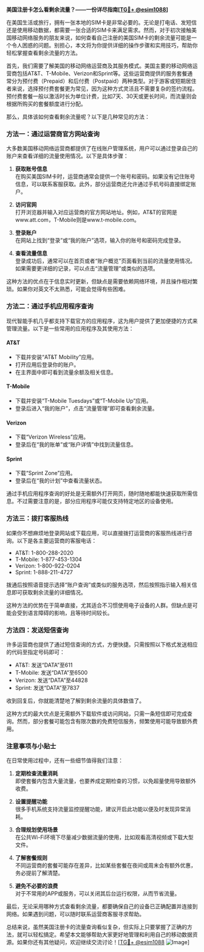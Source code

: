 **美国注册卡怎么看剩余流量？——一份详尽指南[[TG💪+ @esim1088](https://t.me/s/esim1088)]**

在美国生活或旅行，拥有一张本地的SIM卡是非常必要的。无论是打电话、发短信还是使用移动数据，都需要一张合适的SIM卡来满足需求。然而，对于初次接触美国移动网络服务的朋友来说，如何查看自己注册的美国SIM卡的剩余流量可能是一个令人困惑的问题。别担心，本文将为你提供详细的操作步骤和实用技巧，帮助你轻松掌握查看剩余流量的方法。

首先，我们需要了解美国的移动网络运营商及其服务模式。美国主要的移动网络运营商包括AT&T、T-Mobile、Verizon和Sprint等。这些运营商提供的服务套餐通常分为预付费（Prepaid）和后付费（Postpaid）两种类型。对于游客或短期居住者来说，选择预付费套餐更为常见，因为这种方式灵活且不需要复杂的签约流程。预付费套餐一般以激活时长为单位计费，比如7天、30天或更长时间，而流量则会根据所购买的套餐额度进行分配。

那么，具体该如何查看剩余流量呢？以下是几种常见的方法：

### 方法一：通过运营商官方网站查询

大多数美国移动网络运营商都提供了在线账户管理系统，用户可以通过登录自己的账户来查看详细的流量使用情况。以下是具体步骤：

1. **获取账号信息**  
   在购买美国SIM卡时，运营商通常会提供一个账号和密码。如果没有记住账号信息，可以联系客服获取。此外，部分运营商还允许通过手机号码直接绑定账户。

2. **访问官网**  
   打开浏览器并输入对应运营商的官方网站地址。例如，AT&T的官网是www.att.com，T-Mobile则是www.t-mobile.com。

3. **登录账户**  
   在网站上找到“登录”或“我的账户”选项，输入你的账号和密码完成登录。

4. **查看流量信息**  
   登录成功后，通常可以在首页或者“账户概览”页面看到当前的流量使用情况。如果需要更详细的记录，可以点击“流量管理”或类似的选项。

这种方法的优点在于信息实时更新，但缺点是需要依赖网络环境，并且操作相对繁琐。如果你对英文不太熟悉，可能会觉得有些困难。

### 方法二：通过手机应用程序查询

现代智能手机几乎都支持下载官方的应用程序，这为用户提供了更加便捷的方式来管理流量。以下是一些常用的应用程序及其使用方法：

#### AT&T
- 下载并安装“AT&T Mobility”应用。
- 打开应用后登录你的账户。
- 在主界面中即可看到流量余额及相关信息。

#### T-Mobile
- 下载并安装“T-Mobile Tuesdays”或“T-Mobile Up”应用。
- 登录后进入“我的账户”，点击“流量管理”即可查看剩余流量。

#### Verizon
- 下载“Verizon Wireless”应用。
- 登录后在“我的账单”或“账户详情”中找到流量信息。

#### Sprint
- 下载“Sprint Zone”应用。
- 登录后在“我的计划”中查看流量状态。

通过手机应用程序查询的好处是无需额外打开网页，随时随地都能快速获取所需信息。不过需要注意的是，部分应用程序可能仅支持特定地区的设备使用。

### 方法三：拨打客服热线

如果你不想麻烦地登录网站或下载应用，可以直接拨打运营商的客服热线进行咨询。以下是各主要运营商的客服电话：

- AT&T: 1-800-288-2020  
- T-Mobile: 1-877-453-1304  
- Verizon: 1-800-922-0204  
- Sprint: 1-888-211-4727  

拨通后按照语音提示选择“账户查询”或类似的服务选项，然后按照指示输入相关信息即可获取剩余流量的详细情况。

这种方法的优势在于简单直接，尤其适合不习惯使用电子设备的人群。但缺点是可能会受到语言障碍的影响，且等待时间较长。

### 方法四：发送短信查询

许多运营商也提供了通过短信查询的方式，方便快捷。只需按照以下格式发送相应的代码至指定号码即可：

- AT&T: 发送“DATA”至611  
- T-Mobile: 发送“DATA”至6500  
- Verizon: 发送“DATA”至44828  
- Sprint: 发送“DATA”至7837  

收到回复后，你就能清楚地了解到剩余流量的具体数值了。

这种方式的最大优点是无需额外下载软件或访问网站，只需一条短信即可完成查询。然而，部分套餐可能包含有限次数的免费短信服务，频繁使用可能导致额外费用。

### 注意事项与小贴士

在日常使用过程中，还有一些细节值得我们注意：

1. **定期检查流量消耗**  
   即使套餐内包含大量流量，也要养成定期检查的习惯，以免超量使用导致额外收费。

2. **设置提醒功能**  
   很多手机系统支持流量监控提醒功能，建议开启此功能以便及时发现异常消耗。

3. **合理规划使用场景**  
   在公共Wi-Fi环境下尽量减少数据流量的使用，比如观看高清视频或下载大型文件。

4. **了解套餐规则**  
   不同运营商的套餐可能存在差异，比如某些套餐在夜间或周末会有额外优惠，务必提前了解清楚。

5. **避免不必要的浪费**  
   对于不常用的APP或服务，可以关闭其后台运行权限，从而节省流量。

最后，无论采用哪种方式查看剩余流量，都要确保自己的设备已正确配置并连接到网络。如果遇到问题，可以随时联系运营商客服寻求帮助。

总结来说，虽然美国注册卡的流量查询看似复杂，但实际上只要掌握了正确的方法，就可以轻松搞定。希望本文能够帮助大家更好地管理和利用自己的移动数据资源。如果你还有其他疑问，欢迎继续交流讨论！[[TG💪+ @esim1088](https://t.me/s/esim1088) ![Image](https://i.postimg.cc/4NQfJmqS/Snipaste-2025-05-13-00-14-12.png)]